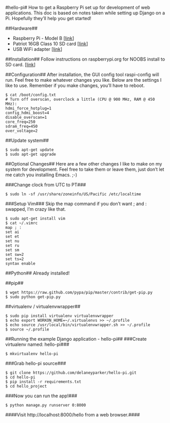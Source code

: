 #hello-pi#
How to get a Raspberry Pi set up for development of web applications. This doc is based on notes taken while setting up Django on a Pi. Hopefully they’ll help you get started!

##Hardware##
* Raspberry Pi - Model B [[link](http://bit.ly/ObVbln)]
* Patriot 16GB Class 10 SD card [[link](http://amzn.to/1kGOUfC)]  
* USB WiFi adapter [[link](http://amzn.to/1cp7upq)]

##Installation##
Follow instructions on raspberrypi.org for NOOBS install to SD card. [[link](http://bit.ly/1cIbjGV)]

##Configuration##
After installation, the GUI config tool raspi-config will run. Feel free to make whatever changes you like. Below are the settings I like to use. Remember if you make changes, you’ll have to reboot.

    $ cat /boot/config.txt
    # Turn off overscan, overclock a little (CPU @ 900 MHz, RAM @ 450 MHz):
    hdmi_force_hotplug=1
    config_hdmi_boost=4
    disable_overscan=1
    core_freq=250
    sdram_freq=450
    over_voltage=2

##Update system##

    $ sudo apt-get update
    $ sudo apt-get upgrade

##Optional Changes##
Here are a few other changes I like to make on my system for development. Feel free to take them or leave them, just don’t let me catch you installing Emacs. ;-)

###Change clock from UTC to PT###

    $ sudo ln -sf /usr/share/zoneinfo/US/Pacific /etc/localtime

###Setup Vim###
Skip the map command if you don’t want ; and : swapped, I’m crazy like that.

    $ sudo apt-get install vim
    $ cat ~/.vimrc
    map ; :
    set ai
    set et
    set nu
    set ru
    set sm
    set sw=2
    set ts=2
    syntax enable
    
##Python##
Already installed!

##pip##
    
    $ wget https://raw.github.com/pypa/pip/master/contrib/get-pip.py
    $ sudo python get-pip.py

##virtualenv / virtualenvwrapper##

    $ sudo pip install virtualenv virtualenvwrapper
    $ echo export WORKON_HOME=~/.virtualenvs >> ~/.profile
    $ echo source /usr/local/bin/virtualenvwrapper.sh >> ~/.profile
    $ source ~/.profile

##Running the example Django application - hello-pi##
###Create virtualenv named: hello-pi###

    $ mkvirtualenv hello-pi

###Grab hello-pi source###

    $ git clone https://github.com/delaneyparker/hello-pi.git
    $ cd hello-pi
    $ pip install -r requirements.txt
    $ cd hello_project

###Now you can run the app!###

    $ python manage.py runserver 0:8000

####Visit http://localhost:8000/hello from a web browser.####
